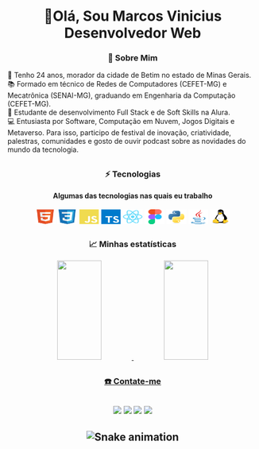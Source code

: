 <div>
<h1  align="center">👋Olá, Sou Marcos Vinicius </br> Desenvolvedor Web</h1>

<h3 align="center">🐼 Sobre Mim</h3>

👨 Tenho 24 anos, morador da cidade de Betim no estado de Minas Gerais.</br>
📚 Formado em técnico de Redes de Computadores (CEFET-MG) e Mecatrônica (SENAI-MG), graduando em Engenharia da Computação (CEFET-MG). </br>
🚀 Estudante de desenvolvimento Full Stack e de Soft Skills na Alura.</br>
💻 Entusiasta por Software, Computação em Nuvem, Jogos Digitais e Metaverso. Para isso, participo de festival de inovação, criatividade, palestras, comunidades e gosto de ouvir podcast sobre as novidades do mundo da tecnologia.
</div>
<h2></h2>


<div align="center" style="display: inline_block">
  <h3>⚡ Tecnologias</h3>
  <h4>Algumas das tecnologias nas quais eu trabalho</h4>
  <img align="center" alt="Marvin-HTML" height="30" width="40" src="https://raw.githubusercontent.com/devicons/devicon/master/icons/html5/html5-original.svg">
  <img align="center" alt="Marvin-CSS" height="30" width="40" src="https://raw.githubusercontent.com/devicons/devicon/master/icons/css3/css3-original.svg">
  <img align="center" alt="Marvin-Js" height="30" width="40" src="https://raw.githubusercontent.com/devicons/devicon/master/icons/javascript/javascript-plain.svg">
  <img align="center" alt="Marvin-Ts" height="30" width="40" src="https://raw.githubusercontent.com/devicons/devicon/master/icons/typescript/typescript-plain.svg">
  <img align="center" alt="Marvin-React" height="30" width="40" src="https://raw.githubusercontent.com/devicons/devicon/master/icons/react/react-original.svg">
  <img align="center" alt="Marvin-React" height="30" width="40" src="https://github.com/devicons/devicon/blob/master/icons/figma/figma-original.svg">
  <img align="center" alt="Marvin-Python" height="30" width="40" src="https://raw.githubusercontent.com/devicons/devicon/master/icons/python/python-original.svg">
  <img align="center" alt="Marvin-Csharp" height="30" width="40" src="https://github.com/devicons/devicon/blob/master/icons/java/java-original.svg">
  <img align="center" alt="Marvin-Csharp" height="30" width="40" src="https://github.com/devicons/devicon/blob/master/icons/linux/linux-original.svg">
</div>
<h2></h2>


<div align="center" color="">
  <h3>📈 Minhas estatísticas</h3>
  <a href="https://github.com/MarVinReisSantos">
  <img width="42%" height="200px" src="https://github-readme-stats.vercel.app/api?username=marvinreissantos&show_icons=true&theme=tokyonight&include_all_commits=true&count_private=true"/>
  <img width="42%" height="200px" src="https://github-readme-stats.vercel.app/api/top-langs/?username=marvinreissantos&layout=compact&langs_count=7&theme=tokyonight"/>
</div>
<h2></h2>

<div align="center"> 
  <h3>☎️ Contate-me</h3>
  <h2>
  <a href="https://t.me/marcos_vinicius_reis_santos" target="_blank"><img src="https://img.shields.io/badge/Telegram-2CA5E0?style=for-the-badge&logo=telegram&logoColor=white" target="_blank"></a>
<a href="https://wa.me/55031999512543" target="_blank"><img src="https://img.shields.io/badge/WhatsApp-25D366?style=for-the-badge&logo=whatsapp&logoColor=white" target="_blank"></a>
  <a href = "mailto:marcos.vinicius.reis.santos.98@gmail.com"><img src="https://img.shields.io/badge/Gmail-D14836?style=for-the-badge&logo=gmail&logoColor=white" target="_blank"></a>
  <a href="https://www.linkedin.com/in/marcos-vinicius-reis-santos" target="_blank"><img src="https://img.shields.io/badge/-LinkedIn-%230077B5?style=for-the-badge&logo=linkedin&logoColor=white" target="_blank"></a>
  <h2/>
    
  ![Snake animation](https://github.com/MarVinReisSantos/MarVinReisSantos/blob/output/github-contribution-grid-snake.svg)
</div>

